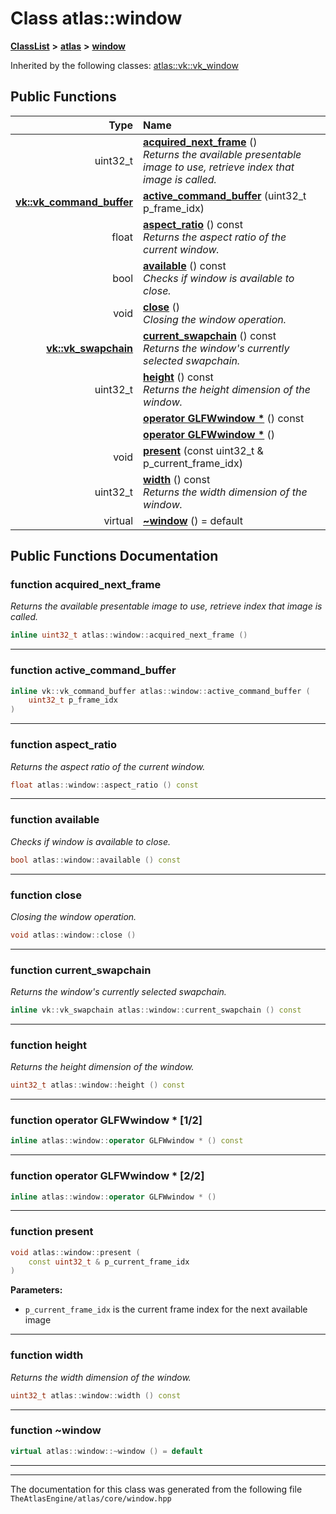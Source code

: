 

# Class atlas::window



[**ClassList**](annotated.md) **>** [**atlas**](namespaceatlas.md) **>** [**window**](classatlas_1_1window.md)










Inherited by the following classes: [atlas::vk::vk\_window](classatlas_1_1vk_1_1vk__window.md)
































## Public Functions

| Type | Name |
| ---: | :--- |
|  uint32\_t | [**acquired\_next\_frame**](#function-acquired_next_frame) () <br>_Returns the available presentable image to use, retrieve index that image is called._  |
|  [**vk::vk\_command\_buffer**](classatlas_1_1vk_1_1vk__command__buffer.md) | [**active\_command\_buffer**](#function-active_command_buffer) (uint32\_t p\_frame\_idx) <br> |
|  float | [**aspect\_ratio**](#function-aspect_ratio) () const<br>_Returns the aspect ratio of the current window._  |
|  bool | [**available**](#function-available) () const<br>_Checks if window is available to close._  |
|  void | [**close**](#function-close) () <br>_Closing the window operation._  |
|  [**vk::vk\_swapchain**](classatlas_1_1vk_1_1vk__swapchain.md) | [**current\_swapchain**](#function-current_swapchain) () const<br>_Returns the window's currently selected swapchain._  |
|  uint32\_t | [**height**](#function-height) () const<br>_Returns the height dimension of the window._  |
|   | [**operator GLFWwindow \***](#function-operator-glfwwindow-*-12) () const<br> |
|   | [**operator GLFWwindow \***](#function-operator-glfwwindow-*-22) () <br> |
|  void | [**present**](#function-present) (const uint32\_t & p\_current\_frame\_idx) <br> |
|  uint32\_t | [**width**](#function-width) () const<br>_Returns the width dimension of the window._  |
| virtual  | [**~window**](#function-window) () = default<br> |




























## Public Functions Documentation




### function acquired\_next\_frame 

_Returns the available presentable image to use, retrieve index that image is called._ 
```C++
inline uint32_t atlas::window::acquired_next_frame () 
```




<hr>



### function active\_command\_buffer 

```C++
inline vk::vk_command_buffer atlas::window::active_command_buffer (
    uint32_t p_frame_idx
) 
```




<hr>



### function aspect\_ratio 

_Returns the aspect ratio of the current window._ 
```C++
float atlas::window::aspect_ratio () const
```




<hr>



### function available 

_Checks if window is available to close._ 
```C++
bool atlas::window::available () const
```




<hr>



### function close 

_Closing the window operation._ 
```C++
void atlas::window::close () 
```




<hr>



### function current\_swapchain 

_Returns the window's currently selected swapchain._ 
```C++
inline vk::vk_swapchain atlas::window::current_swapchain () const
```




<hr>



### function height 

_Returns the height dimension of the window._ 
```C++
uint32_t atlas::window::height () const
```




<hr>



### function operator GLFWwindow \* [1/2]

```C++
inline atlas::window::operator GLFWwindow * () const
```




<hr>



### function operator GLFWwindow \* [2/2]

```C++
inline atlas::window::operator GLFWwindow * () 
```




<hr>



### function present 

```C++
void atlas::window::present (
    const uint32_t & p_current_frame_idx
) 
```





**Parameters:**


* `p_current_frame_idx` is the current frame index for the next available image 




        

<hr>



### function width 

_Returns the width dimension of the window._ 
```C++
uint32_t atlas::window::width () const
```




<hr>



### function ~window 

```C++
virtual atlas::window::~window () = default
```




<hr>

------------------------------
The documentation for this class was generated from the following file `TheAtlasEngine/atlas/core/window.hpp`

